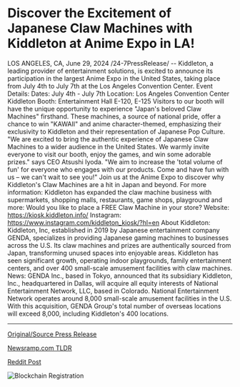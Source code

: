 # Discover the Excitement of Japanese Claw Machines with Kiddleton at Anime Expo in LA!

LOS ANGELES, CA, June 29, 2024 /24-7PressRelease/ -- Kiddleton, a leading provider of entertainment solutions, is excited to announce its participation in the largest Anime Expo in the United States, taking place from July 4th to July 7th at the Los Angeles Convention Center.  Event Details: Dates: July 4th - July 7th Location: Los Angeles Convention Center Kiddleton Booth: Entertainment Hall E-120, E-125  Visitors to our booth will have the unique opportunity to experience "Japan's beloved Claw Machines" firsthand. These machines, a source of national pride, offer a chance to win "KAWAII" and anime character-themed, emphasizing their exclusivity to Kiddleton and their representation of Japanese Pop Culture.  "We are excited to bring the authentic experience of Japanese Claw Machines to a wider audience in the United States. We warmly invite everyone to visit our booth, enjoy the games, and win some adorable prizes." says CEO Atsushi Iyoda. "We aim to increase the 'total volume of fun' for everyone who engages with our products. Come and have fun with us – we can't wait to see you!"   Join us at the Anime Expo to discover why Kiddleton's Claw Machines are a hit in Japan and beyond.  For more information: Kiddleton has expanded the claw machine business with supermarkets, shopping malls, restaurants, game shops, playground and more: Would you like to place a FREE Claw Machine in your store? Website: https://kiosk.kiddleton.info/ Instagram: https://www.instagram.com/kiddleton_kiosk/?hl=en  About Kiddleton: Kiddleton, Inc, established in 2019 by Japanese entertainment company GENDA, specializes in providing Japanese gaming machines to businesses across the U.S. Its claw machines and prizes are authentically sourced from Japan, transforming unused spaces into enjoyable areas. Kiddleton has seen significant growth, operating indoor playgrounds, family entertainment centers, and over 400 small-scale amusement facilities with claw machines.  News:  GENDA Inc., based in Tokyo, announced that its subsidiary Kiddleton, Inc., headquartered in Dallas, will acquire all equity interests of National Entertainment Network, LLC, based in Colorado. National Entertainment Network operates around 8,000 small-scale amusement facilities in the U.S. With this acquisition, GENDA Group's total number of overseas locations will exceed 8,000, including Kiddleton's 400 locations. 

---

[Original/Source Press Release](https://www.24-7pressrelease.com/press-release/512147/discover-the-excitement-of-japanese-claw-machines-with-kiddleton-at-anime-expo-in-la)
                    

[Newsramp.com TLDR](None) 



[Reddit Post](https://www.reddit.com/r/GamingNewsRamp/comments/1dr5hxz/kiddleton_to_showcase_exclusive_japanese_claw/) 



![Blockchain Registration](https://cdn.newsramp.app/24-7PressRelease/qrcode/246/29/rubyTkmP.webp)